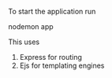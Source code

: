 To start the application run

nodemon app

This uses
1. Express for routing
2. Ejs for templating engines

